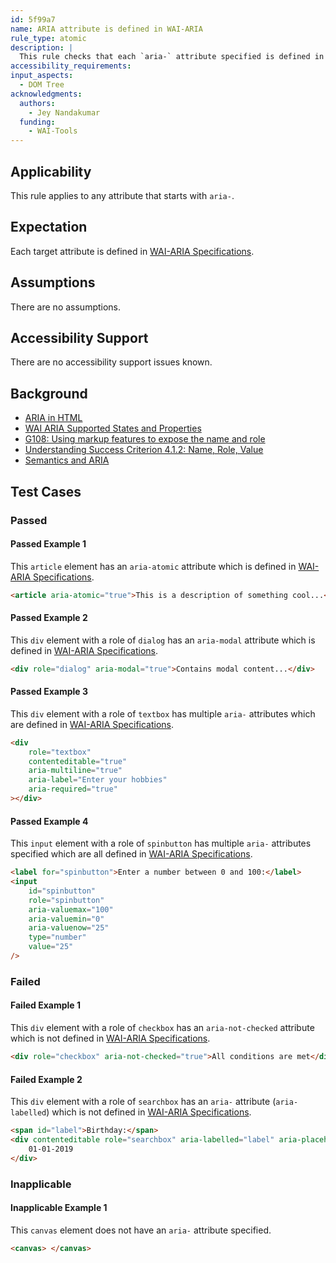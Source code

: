 ```yaml
---
id: 5f99a7
name: ARIA attribute is defined in WAI-ARIA
rule_type: atomic
description: |
  This rule checks that each `aria-` attribute specified is defined in ARIA 1.2.
accessibility_requirements:
input_aspects:
  - DOM Tree
acknowledgments:
  authors:
    - Jey Nandakumar
  funding:
    - WAI-Tools
---
```


## Applicability

This rule applies to any attribute that starts with `aria-`.

## Expectation

Each target attribute is defined in [WAI-ARIA Specifications][].

## Assumptions

There are no assumptions.

## Accessibility Support

There are no accessibility support issues known.

## Background

- [ARIA in HTML](https://www.w3.org/TR/html-aria/#index-aria-global)
- [WAI ARIA Supported States and Properties](https://www.w3.org/TR/wai-aria-1.2/#supportedState)
- [G108: Using markup features to expose the name and role](https://www.w3.org/WAI/WCAG21/Techniques/general/G108)
- [Understanding Success Criterion 4.1.2: Name, Role, Value](https://www.w3.org/WAI/WCAG21/Understanding/name-role-value)
- [Semantics and ARIA](https://developers.google.com/web/fundamentals/accessibility/semantics-aria/)

## Test Cases

### Passed

#### Passed Example 1

This `article` element has an `aria-atomic` attribute which is defined in [WAI-ARIA Specifications][].

```html
<article aria-atomic="true">This is a description of something cool...</article>
```

#### Passed Example 2

This `div` element with a role of `dialog` has an `aria-modal` attribute which is defined in [WAI-ARIA Specifications][].

```html
<div role="dialog" aria-modal="true">Contains modal content...</div>
```

#### Passed Example 3

This `div` element with a role of `textbox` has multiple `aria-` attributes which are defined in [WAI-ARIA Specifications][].

```html
<div
	role="textbox"
	contenteditable="true"
	aria-multiline="true"
	aria-label="Enter your hobbies"
	aria-required="true"
></div>
```

#### Passed Example 4

This `input` element with a role of `spinbutton` has multiple `aria-` attributes specified which are all defined in [WAI-ARIA Specifications][].

```html
<label for="spinbutton">Enter a number between 0 and 100:</label>
<input
	id="spinbutton"
	role="spinbutton"
	aria-valuemax="100"
	aria-valuemin="0"
	aria-valuenow="25"
	type="number"
	value="25"
/>
```

### Failed

#### Failed Example 1

This `div` element with a role of `checkbox` has an `aria-not-checked` attribute which is not defined in [WAI-ARIA Specifications][].

```html
<div role="checkbox" aria-not-checked="true">All conditions are met</div>
```

#### Failed Example 2

This `div` element with a role of `searchbox` has an `aria-` attribute (`aria-labelled`) which is not defined in [WAI-ARIA Specifications][].

```html
<span id="label">Birthday:</span>
<div contenteditable role="searchbox" aria-labelled="label" aria-placeholder="MM-DD-YYYY">
	01-01-2019
</div>
```

### Inapplicable

#### Inapplicable Example 1

This `canvas` element does not have an `aria-` attribute specified.

```html
<canvas> </canvas>
```

[wai-aria specifications]: #wai-aria-specifications 'Definition of WAI-ARIA specifications'

